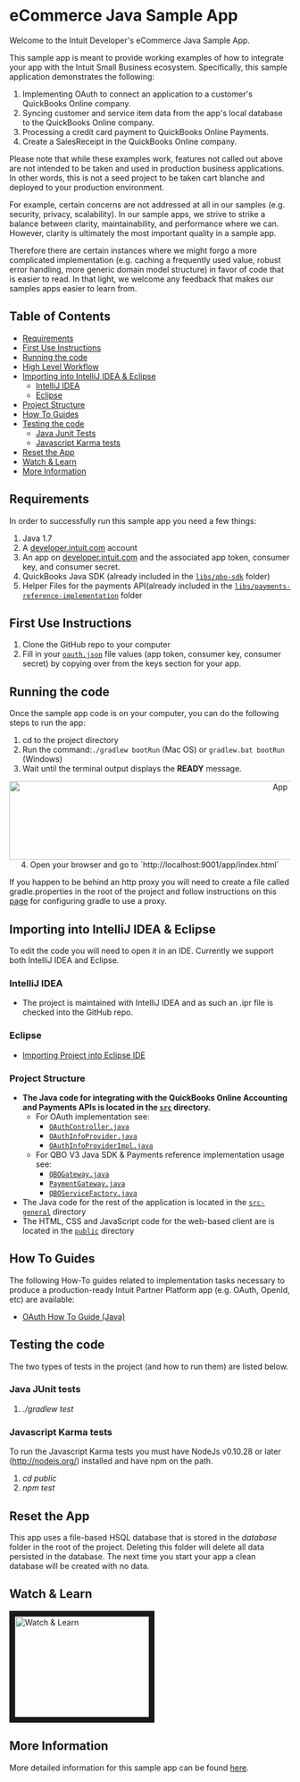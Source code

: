 eCommerce Java Sample App
===

Welcome to the Intuit Developer's eCommerce Java Sample App. 

This sample app is meant to provide working examples of how to integrate your app with the Intuit Small Business ecosystem.  Specifically, this sample application demonstrates the following:

1. Implementing OAuth to connect an application to a customer's QuickBooks Online company.
2. Syncing customer and service item data from the app's local database to the QuickBooks Online company.
3. Processing a credit card payment to QuickBooks Online Payments.
4. Create a SalesReceipt in the QuickBooks Online company.

Please note that while these examples work, features not called out above are not intended to be taken and used in production business applications. In other words, this is not a seed project to be taken cart blanche and deployed to your production environment.  

For example, certain concerns are not addressed at all in our samples (e.g. security, privacy, scalability). In our sample apps, we strive to strike a balance between clarity, maintainability, and performance where we can. However, clarity is ultimately the most important quality in a sample app.

Therefore there are certain instances where we might forgo a more complicated implementation (e.g. caching a frequently used value, robust error handling, more generic domain model structure) in favor of code that is easier to read. In that light, we welcome any feedback that makes our samples apps easier to learn from.

## Table of Contents

* [Requirements](#requirements)
* [First Use Instructions](#first-use-instructions)
* [Running the code](#running-the-code)
* [High Level Workflow](#high-level-workflow)
* [Importing into IntelliJ IDEA & Eclipse](#importing-into-intellij-idea--eclipse)
  * [IntelliJ IDEA](#intellij-idea)
  * [Eclipse](#eclipse)
* [Project Structure](#project-structure)
* [How To Guides](#how-to-guides)
* [Testing the code](#testing-the-code)
  * [Java Junit Tests](#java-junit-tests)
  * [Javascript Karma tests](#javascript-karma-tests)
* [Reset the App](#reset-the-app)
* [Watch & Learn](#watch--learn)
* [More Information](#more-information)


## Requirements

In order to successfully run this sample app you need a few things:

1. Java 1.7
2. A [developer.intuit.com](http://developer.intuit.com) account
3. An app on [developer.intuit.com](http://developer.intuit.com) and the associated app token, consumer key, and consumer secret.
4. QuickBooks Java SDK (already included in the [`libs/qbo-sdk`](libs/qbo-sdk) folder) 
5. Helper Files for the payments API(already included in the [`libs/payments-reference-implementation`](libs/payments-reference-implementation) folder

## First Use Instructions

1. Clone the GitHub repo to your computer
2. Fill in your [`oauth.json`](oauth.json) file values (app token, consumer key, consumer secret) by copying over from the keys section for your app.

## Running the code

Once the sample app code is on your computer, you can do the following steps to run the app:

1. cd to the project directory</li>
2. Run the command:`./gradlew bootRun` (Mac OS) or `gradlew.bat bootRun` (Windows)</li>
3. Wait until the terminal output displays the **READY** message.
<p align="center"><img src="https://github.com/IntuitDeveloper/SampleApp-ECommerce_Payments_SalesReceipt-Java/wiki/images/App-Ready.png" alt="App Ready" height="141" width="1000"/>
4. Open your browser and go to `http://localhost:9001/app/index.html`</li>

If you happen to be behind an http proxy you will need to create a file called gradle.properties in the root of the project and follow instructions on this [page](http://www.gradle.org/docs/current/userguide/build_environment.html) for configuring gradle to use a proxy.

## Importing into IntelliJ IDEA & Eclipse

To edit the code you will need to open it in an IDE. Currently we support both IntelliJ IDEA and Eclipse.

### IntelliJ IDEA
  * The project is maintained with IntelliJ IDEA and as such an .ipr file is checked into the GitHub repo.

### Eclipse
  * [Importing Project into Eclipse IDE](https://github.com/IntuitDeveloper/SampleApp-ECommerce_Payments_SalesReceipt-Java/wiki/Importing-Project-into-Eclipse-IDE)


### Project Structure
* **The Java code for integrating with the QuickBooks Online Accounting and Payments APIs is located in the [`src`](src) directory.**
    *  For OAuth implementation see:
        - [`OAuthController.java`](src/main/java/com/intuit/developer/sampleapp/ecommerce/oauth/controllers/OAuthController.java)
        - [`OAuthInfoProvider.java`](src/main/java/com/intuit/developer/sampleapp/ecommerce/oauth/OAuthInfoProvider.java)
        - [`OAuthInfoProviderImpl.java`](src/main/java/com/intuit/developer/sampleapp/ecommerce/controllers/OAuthInfoProviderImpl.java)
    *  For QBO V3 Java SDK & Payments reference implementation usage see:
        - [`QBOGateway.java`](src/main/java/com/intuit/developer/sampleapp/ecommerce/qbo/QBOGateway.java)
        - [`PaymentGateway.java`](src/main/java/com/intuit/developer/sampleapp/ecommerce/qbo/PaymentGateway.java)
        - [`QBOServiceFactory.java`](src/main/java/com/intuit/developer/sampleapp/ecommerce/qbo/QBOServiceFactory.java)
* The Java code for the rest of the application is located in the [`src-general`](src-general) directory
* The HTML, CSS and JavaScript code for the web-based client are is located in the [`public`](public) directory

## How To Guides

The following How-To guides related to implementation tasks necessary to produce a production-ready Intuit Partner Platform app (e.g. OAuth, OpenId, etc) are available:

* <a href="https://github.com/IntuitDeveloper/SampleApp-TimeTracking_Invoicing-Java/wiki/OAuth-How-To-Guide-(Java)" target="_blank">OAuth How To Guide (Java)</a>

## Testing the code
The two types of tests in the project (and how to run them) are listed below.

### Java JUnit tests
1. _./gradlew test_

### Javascript Karma tests
To run the Javascript Karma tests you must have NodeJs v0.10.28 or later (http://nodejs.org/) installed and have npm on the path.

1. _cd public_
2. _npm test_

## Reset the App

This app uses a file-based HSQL database that is stored in the _database_ folder in the root of the project. Deleting
this folder will delete all data persisted in the database. The next time you start your app a clean database will be created
with no data.

## Watch & Learn

<a href="http://www.youtube.com/watch?feature=player_embedded&v=WK9G-bwssaY
" target="_blank"><img src="http://img.youtube.com/vi/WK9G-bwssaY/0.jpg" 
alt="Watch & Learn" width="240" height="180" border="10" /></a>

## More Information

More detailed information for this sample app can be found [here](https://developer.intuit.com/v2/docs/0000_about_intuit_developer/0060_sample_app_tutorials/ecommerce).

